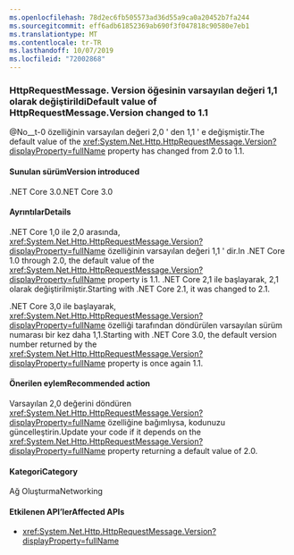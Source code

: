```yaml
---
ms.openlocfilehash: 78d2ec6fb505573ad36d55a9ca0a20452b7fa244
ms.sourcegitcommit: eff6adb61852369ab690f3f047818c90580e7eb1
ms.translationtype: MT
ms.contentlocale: tr-TR
ms.lasthandoff: 10/07/2019
ms.locfileid: "72002868"
---
```

### <a name="default-value-of-httprequestmessageversion-changed-to-11"></a><span data-ttu-id="d7be1-101">HttpRequestMessage. Version öğesinin varsayılan değeri 1,1 olarak değiştirildi</span><span class="sxs-lookup"><span data-stu-id="d7be1-101">Default value of HttpRequestMessage.Version changed to 1.1</span></span> 

<span data-ttu-id="d7be1-102">@No__t-0 özelliğinin varsayılan değeri 2,0 ' den 1,1 ' e değişmiştir.</span><span class="sxs-lookup"><span data-stu-id="d7be1-102">The default value of the <xref:System.Net.Http.HttpRequestMessage.Version?displayProperty=fullName> property has changed from 2.0 to 1.1.</span></span>

#### <a name="version-introduced"></a><span data-ttu-id="d7be1-103">Sunulan sürüm</span><span class="sxs-lookup"><span data-stu-id="d7be1-103">Version introduced</span></span>

<span data-ttu-id="d7be1-104">.NET Core 3.0</span><span class="sxs-lookup"><span data-stu-id="d7be1-104">.NET Core 3.0</span></span>

#### <a name="details"></a><span data-ttu-id="d7be1-105">Ayrıntılar</span><span class="sxs-lookup"><span data-stu-id="d7be1-105">Details</span></span>

<span data-ttu-id="d7be1-106">.NET Core 1,0 ile 2,0 arasında, <xref:System.Net.Http.HttpRequestMessage.Version?displayProperty=fullName> özelliğinin varsayılan değeri 1,1 ' dir.</span><span class="sxs-lookup"><span data-stu-id="d7be1-106">In .NET Core 1.0 through 2.0, the default value of the <xref:System.Net.Http.HttpRequestMessage.Version?displayProperty=fullName> property is 1.1.</span></span> <span data-ttu-id="d7be1-107">.NET Core 2,1 ile başlayarak, 2,1 olarak değiştirilmiştir.</span><span class="sxs-lookup"><span data-stu-id="d7be1-107">Starting with .NET Core 2.1, it was changed to 2.1.</span></span> 

<span data-ttu-id="d7be1-108">.NET Core 3,0 ile başlayarak, <xref:System.Net.Http.HttpRequestMessage.Version?displayProperty=fullName> özelliği tarafından döndürülen varsayılan sürüm numarası bir kez daha 1,1.</span><span class="sxs-lookup"><span data-stu-id="d7be1-108">Starting with .NET Core 3.0, the default version number returned by the <xref:System.Net.Http.HttpRequestMessage.Version?displayProperty=fullName> property is once again 1.1.</span></span>
 
#### <a name="recommended-action"></a><span data-ttu-id="d7be1-109">Önerilen eylem</span><span class="sxs-lookup"><span data-stu-id="d7be1-109">Recommended action</span></span>

<span data-ttu-id="d7be1-110">Varsayılan 2,0 değerini döndüren <xref:System.Net.Http.HttpRequestMessage.Version?displayProperty=fullName> özelliğine bağımlıysa, kodunuzu güncelleştirin.</span><span class="sxs-lookup"><span data-stu-id="d7be1-110">Update your code if it depends on the <xref:System.Net.Http.HttpRequestMessage.Version?displayProperty=fullName> property returning a default value of 2.0.</span></span>

#### <a name="category"></a><span data-ttu-id="d7be1-111">Kategori</span><span class="sxs-lookup"><span data-stu-id="d7be1-111">Category</span></span>

<span data-ttu-id="d7be1-112">Ağ Oluşturma</span><span class="sxs-lookup"><span data-stu-id="d7be1-112">Networking</span></span>

#### <a name="affected-apis"></a><span data-ttu-id="d7be1-113">Etkilenen API’ler</span><span class="sxs-lookup"><span data-stu-id="d7be1-113">Affected APIs</span></span>

- <xref:System.Net.Http.HttpRequestMessage.Version?displayProperty=fullName>

<!--
a def
### Affected APIs

- `P:System.Net.Http.HttpRequestMessage.Version`

-- >

